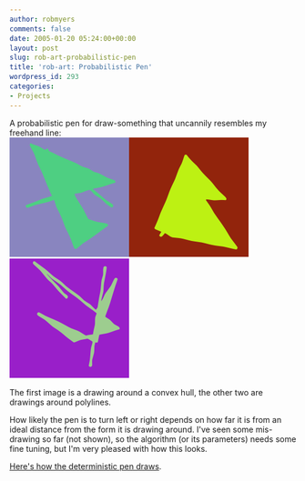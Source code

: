 ```yaml
---
author: robmyers
comments: false
date: 2005-01-20 05:24:00+00:00
layout: post
slug: rob-art-probabilistic-pen
title: 'rob-art: Probabilistic Pen'
wordpress_id: 293
categories:
- Projects
---
```


A probabilistic pen for draw-something that uncannily resembles my freehand line:  
![](/assets/drawing3.png)![](/assets/drawing1.png)![](/assets/drawing2.png)  
  
The first image is a drawing around a convex hull, the other two are drawings around polylines.  
  
How likely the pen is to turn left or right depends on how far it is from an ideal distance from the form it is drawing around. I've seen some mis-drawing so far (not shown), so the algorithm (or its parameters) needs some fine tuning, but I'm very pleased with how this looks.  
  
[Here's how the deterministic pen draws](http://homepage.mac.com/robmyers/weblog/C1033636084/E18347670/index.html).

  


